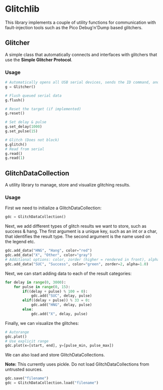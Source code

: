 # Glitchlib

This library implements a couple of utility functions for communication with fault-injection tools such as the Pico Debug'n'Dump based glitchers.

## Glitcher

A simple class that automatically connects and interfaces with glitchers that use the **Simple Glitcher Protocol**.

### Usage

```python
# Automatically opens all USB serial devices, sends the ID command, and checks whether the device identifies itself as a glitcher.
g = Glitcher()

# Flush queued serial data
g.flush()

# Reset the target (if implemented)
g.reset()

# Set delay & pulse
g.set_delay(1000)
g.set_pulse(15)

# Glitch (Does not block)
g.glitch()
# Read from serial
g.read()
g.read(1)
```

## GlitchDataCollection

A utility library to manage, store and visualize glitching results.

### Usage

First we need to initialize a GlitchDataCollection:

```python
gdc = GlitchDataCollection()
```

Next, we add different types of glitch results we want to store, such as success & hang. The first argument is a unique key, such as an int or a char, that identifies the result type. The second argument is the name used on the legend etc.

```python
gdc.add_data("HNG", "Hang", color="red")
gdc.add_data("X", "Other", color="gray")
# Additional options: color, zorder (higher = rendered in front), alpha
gdc.add_data("SUC", "Success", color="green", zorder=2, alpha=1.0)
```

Next, we can start adding data to each of the result categories:

```python
for delay in range(0, 3000):
    for pulse in range(0, 15):
        if((delay + pulse) % 100 = 0):
            gdc.add("SUC", delay, pulse)
        elif((delay + pulse)) % 33 = 0:
            gdc.add("HNG", delay, pulse)
        else:
            gdc.add("X", delay, pulse)
```

Finally, we can visualize the glitches:

```python
# Autorange
gdc.plot()
# Use explicit range
gdc.plot(x=[start, end], y=[pulse_min, pulse_max])
```

We can also load and store GlitchDataCollections.

**Note:** This currently uses pickle. Do not load GlitchDataCollections from untrusted sources.

```python
gdc.save("filename")
gdc = GlitchDataCollection.load("filename")
```
